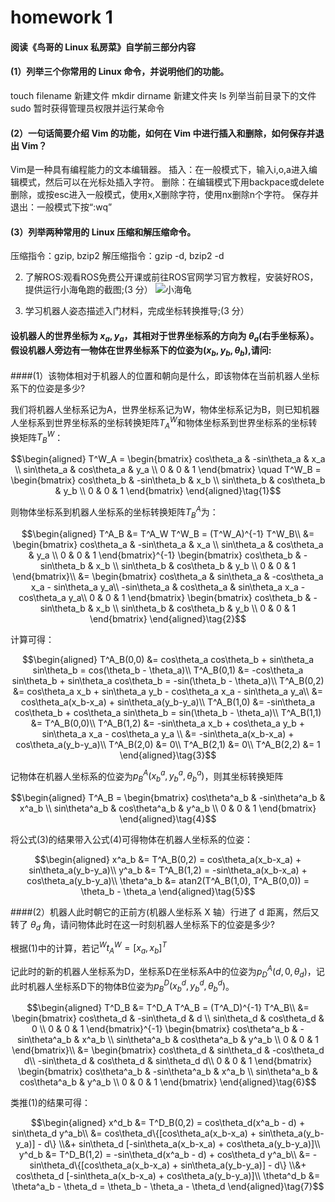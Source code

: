 # homework 1

#### 阅读《鸟哥的 Linux 私房菜》自学前三部分内容
#### (1）列举三个你常用的 Linux 命令，并说明他们的功能。
touch filename 新建文件
mkdir dirname  新建文件夹
ls      列举当前目录下的文件
sudo    暂时获得管理员权限并运行某命令


#### (2）一句话简要介绍 Vim 的功能，如何在 Vim 中进行插入和删除，如何保存并退出 Vim？
Vim是一种具有编程能力的文本编辑器。
插入：在一般模式下，输入i,o,a进入编辑模式，然后可以在光标处插入字符。
删除：在编辑模式下用backpace或delete删除，或按esc进入一般模式，使用x,X删除字符，使用nx删除n个字符。
保存并退出：一般模式下按“:wq”

#### (3）列举两种常用的 Linux 压缩和解压缩命令。
压缩指令：gzip, bzip2
解压缩指令：gzip -d, bzip2 -d

2. 了解ROS:观看ROS免费公开课或前往ROS官网学习官方教程，安装好ROS，提供运行小海龟跑的截图;(3 分）
![小海龟](turtle.jpg)

3. 学习机器人姿态描述入门材料，完成坐标转换推导;(3 分）

#### 设机器人的世界坐标为 $x_a, y_a$，其相对于世界坐标系的方向为 $θ_a$(右手坐标系）。假设机器人旁边有一物体在世界坐标系下的位姿为$(x_b, y_b, θ_b)$,请问: 
####(1）该物体相对于机器人的位置和朝向是什么，即该物体在当前机器人坐标系下的位姿是多少? 

我们将机器人坐标系记为A，世界坐标系记为W，物体坐标系记为B，则已知机器人坐标系到世界坐标系的坐标转换矩阵$T^W_A$和物体坐标系到世界坐标系的坐标转换矩阵$T^W_B$：
```math
\begin{aligned}
T^W_A = 
\begin{bmatrix}
 cos\theta_a & -sin\theta_a & x_a \\
 sin\theta_a &  cos\theta_a & y_a \\ 0 & 0 & 1
\end{bmatrix}
\quad
T^W_B = 
\begin{bmatrix}
 cos\theta_b & -sin\theta_b & x_b \\
 sin\theta_b &  cos\theta_b & y_b \\ 0 & 0 & 1
\end{bmatrix}
\end{aligned}\tag{1}
```

则物体坐标系到机器人坐标系的坐标转换矩阵$T^A_B$为：
```math
\begin{aligned}
T^A_B &= T^A_W T^W_B = (T^W_A)^{-1} T^W_B\\
&= 
\begin{bmatrix}
 cos\theta_a & -sin\theta_a & x_a \\
 sin\theta_a &  cos\theta_a & y_a \\ 0 & 0 & 1
\end{bmatrix}^{-1}
\begin{bmatrix}
 cos\theta_b & -sin\theta_b & x_b \\
 sin\theta_b &  cos\theta_b & y_b \\ 0 & 0 & 1
\end{bmatrix}\\
&= 
\begin{bmatrix}
 cos\theta_a &  sin\theta_a & 
 -cos\theta_a x_a - sin\theta_a y_a\\
 -sin\theta_a &  cos\theta_a & 
 sin\theta_a x_a - cos\theta_a y_a\\ 0 & 0 & 1
\end{bmatrix}
\begin{bmatrix}
 cos\theta_b & -sin\theta_b & x_b \\
 sin\theta_b &  cos\theta_b & y_b \\ 0 & 0 & 1
\end{bmatrix}
\end{aligned}\tag{2}
```
计算可得：
```math
\begin{aligned}
T^A_B(0,0) &= cos\theta_a cos\theta_b + sin\theta_a sin\theta_b = cos(\theta_b - \theta_a)\\
T^A_B(0,1) &= -cos\theta_a sin\theta_b + sin\theta_a cos\theta_b = -sin(\theta_b - \theta_a)\\
T^A_B(0,2) &= cos\theta_a x_b + sin\theta_a y_b - cos\theta_a x_a - sin\theta_a y_a\\ &= cos\theta_a(x_b-x_a) + sin\theta_a(y_b-y_a)\\

T^A_B(1,0) &= -sin\theta_a cos\theta_b + cos\theta_a sin\theta_b = sin(\theta_b - \theta_a)\\
T^A_B(1,1) &= T^A_B(0,0)\\
T^A_B(1,2) &= -sin\theta_a x_b + cos\theta_a y_b + sin\theta_a x_a - cos\theta_a y_a \\ &= -sin\theta_a(x_b-x_a) + cos\theta_a(y_b-y_a)\\

T^A_B(2,0) &= 0\\
T^A_B(2,1) &= 0\\
T^A_B(2,2) &= 1
\end{aligned}\tag{3}
```
记物体在机器人坐标系的位姿为$p^A_B(x^a_b, y^a_b, θ^a_b)$，则其坐标转换矩阵
```math
\begin{aligned}
T^A_B =
\begin{bmatrix}
 cos\theta^a_b & -sin\theta^a_b & x^a_b \\
 sin\theta^a_b &  cos\theta^a_b & y^a_b \\ 0 & 0 & 1
\end{bmatrix}
\end{aligned}\tag{4}
```
将公式(3)的结果带入公式(4)可得物体在机器人坐标系的位姿：
```math
\begin{aligned}
x^a_b &= T^A_B(0,2) = cos\theta_a(x_b-x_a) + sin\theta_a(y_b-y_a)\\
y^a_b &= T^A_B(1,2) = -sin\theta_a(x_b-x_a) + cos\theta_a(y_b-y_a)\\
\theta^a_b &= atan2(T^A_B(1,0), T^A_B(0,0)) = \theta_b - \theta_a
\end{aligned}\tag{5}
```
####(2）机器人此时朝它的正前方(机器人坐标系 X 轴）行进了 d 距离，然后又转了 $θ_d$ 角，请问物体此时在这一时刻机器人坐标系下的位姿是多少?

根据(1)中的计算，若记$^Wt^W_A=[x_a, x_b]^T$

记此时的新的机器人坐标系为D，坐标系D在坐标系A中的位姿为$p^A_D(d,0,\theta_d)$，记此时机器人坐标系D下的物体B位姿为$p^D_B(x^d_b, y^d_b, \theta^d_b)$。

```math
\begin{aligned}
T^D_B &= T^D_A T^A_B = (T^A_D)^{-1} T^A_B\\
&= 
\begin{bmatrix}
 cos\theta_d & -sin\theta_d & d \\
 sin\theta_d &  cos\theta_d & 0 \\ 0 & 0 & 1
\end{bmatrix}^{-1}
\begin{bmatrix}
 cos\theta^a_b & -sin\theta^a_b & x^a_b \\
 sin\theta^a_b &  cos\theta^a_b & y^a_b \\ 0 & 0 & 1
\end{bmatrix}\\
&= 
\begin{bmatrix}
 cos\theta_d &  sin\theta_d & -cos\theta_d d\\
 -sin\theta_d &  cos\theta_d & sin\theta_d d\\ 0 & 0 & 1
\end{bmatrix}
\begin{bmatrix}
 cos\theta^a_b & -sin\theta^a_b & x^a_b \\
 sin\theta^a_b &  cos\theta^a_b & y^a_b \\ 0 & 0 & 1
\end{bmatrix}
\end{aligned}\tag{6}
```
类推(1)的结果可得：
```math
\begin{aligned}
x^d_b &= T^D_B(0,2) = cos\theta_d(x^a_b - d) + sin\theta_d y^a_b\\
&= cos\theta_d\{[cos\theta_a(x_b-x_a) + sin\theta_a(y_b-y_a)] - d\} \\&+ sin\theta_d [-sin\theta_a(x_b-x_a) + cos\theta_a(y_b-y_a)]\\
y^d_b &= T^D_B(1,2) = -sin\theta_d(x^a_b - d) + cos\theta_d y^a_b\\
&= -sin\theta_d\{[cos\theta_a(x_b-x_a) + sin\theta_a(y_b-y_a)] - d\} \\&+ cos\theta_d [-sin\theta_a(x_b-x_a) + cos\theta_a(y_b-y_a)]\\
\theta^d_b &= \theta^a_b - \theta_d = \theta_b - \theta_a - \theta_d
\end{aligned}\tag{7}
```

